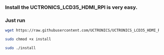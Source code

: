 ### Install the UCTRONICS_LCD35_HDMI_RPI is very easy.<br>
 ### Just run 
```Bash
wget https://raw.githubusercontent.com/UCTRONICS/UCTRONICS_LCD35_HDMI_RPI/master/install
```
```Bash
sudo chmod +x install
```
```Bash
sudo ./install 
```
